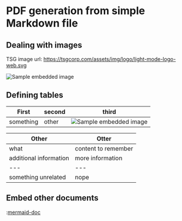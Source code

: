 # PDF generation from simple Markdown file

## Dealing with images
TSG image url: https://tsgcorp.com/assets/img/logo/light-mode-logo-web.svg

![Sample embedded image](https://tsgcorp.com/assets/img/logo/light-mode-logo-web.svg)

## Defining tables
| First     | second | third                                                                                 |
| --------- | ------ | ------------------------------------------------------------------------------------- |
| something | other  | ![Sample embedded image](https://tsgcorp.com/assets/img/logo/light-mode-logo-web.svg) |

| Other                  | Otter                                         |
| ---------------------- | --------------------------------------------- |
| what                   | content to remember                           |
| additional information | more information                              |
| ---                    | ---                                           |
| something unrelated    | nope                                          |

<!-- Force new page -->
<div class="page"></div>

## Embed other documents
:[mermaid-doc](sample-mermaid.md)